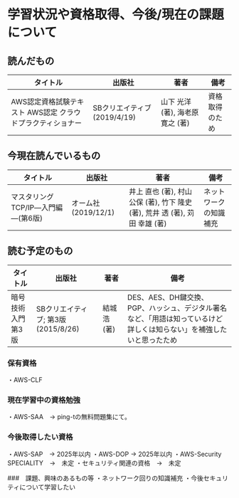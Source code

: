 # 学習状況や資格取得、今後/現在の課題について

## 読んだもの

| タイトル | 出版社 | 著者 | 備考 |
| ---- | ---- | ---- | ---- |
| AWS認定資格試験テキスト AWS認定 クラウドプラクティショナー | SBクリエイティブ (2019/4/19) | 山下 光洋 (著), 海老原 寛之 (著) | 資格取得のため |

## 今現在読んでいるもの

| タイトル | 出版社 | 著者 | 備考 |
| ---- | ---- | ---- | ---- |
| マスタリングTCP/IP―入門編―(第6版) | オーム社 (2019/12/1) | 井上 直也 (著), 村山 公保 (著), 竹下 隆史 (著), 荒井 透 (著), 苅田 幸雄 (著) | ネットワークの知識補充 |

## 読む予定のもの

| タイトル | 出版社 | 著者 | 備考 |
| ---- | ---- | ---- | ---- |
| 暗号技術入門 第3版 | SBクリエイティブ; 第3版 (2015/8/26) | 結城 浩 (著) | DES、AES、DH鍵交換、PGP、ハッシュ、デジタル署名など、「用語は知っているけど詳しくは知らない」を補強したいと思ったため  |

### 保有資格
・AWS-CLF

### 現在学習中の資格勉強
・AWS-SAA　→  ping-tの無料問題集にて。

### 今後取得したい資格
・AWS-SAP　→ 2025年以内
・AWS-DOP → 2025年以内
・AWS-Security SPECIALITY　→　未定
・セキュリティ関連の資格　→　未定

###　課題、興味のあるもの等
・ネットワーク回りの知識補充
・今後セキュリティについて学習したい